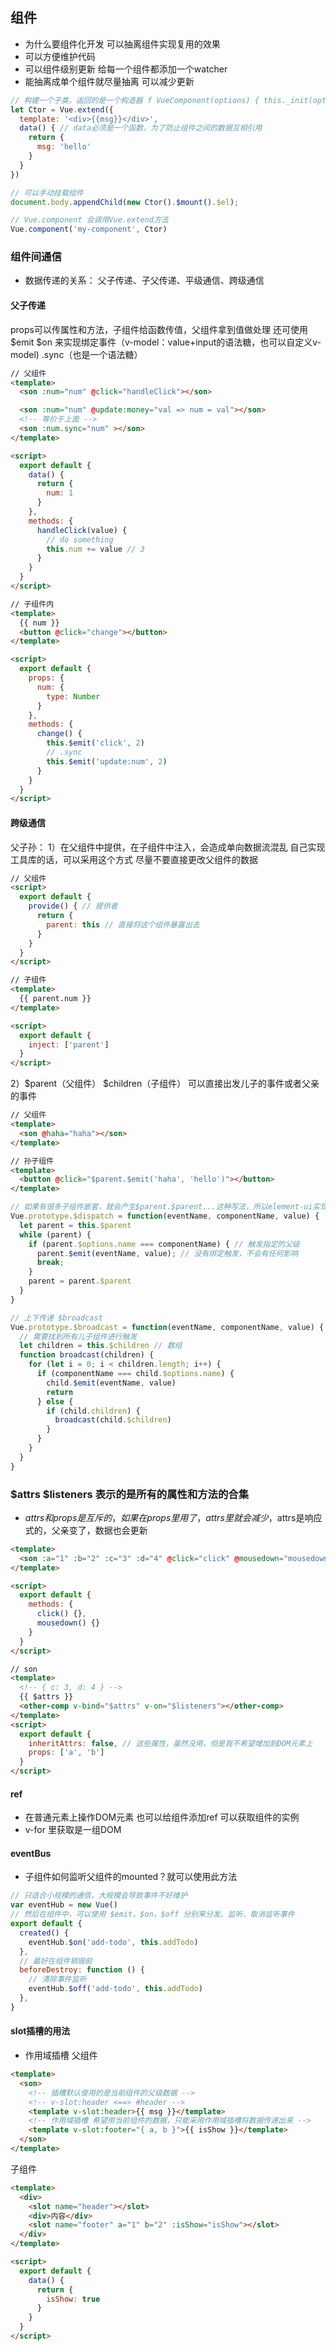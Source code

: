 ## 组件

- 为什么要组件化开发  可以抽离组件实现复用的效果
- 可以方便维护代码
- 可以组件级别更新 给每一个组件都添加一个watcher
- 能抽离成单个组件就尽量抽离 可以减少更新

```javascript
// 构建一个子类，返回的是一个构造器 f VueComponent(options) { this._init(options) }
let Ctor = Vue.extend({
  template: '<div>{{msg}}</div>',
  data() { // data必须是一个函数，为了防止组件之间的数据互相引用
    return {
      msg: 'hello'
    }
  }
})

// 可以手动挂载组件
document.body.appendChild(new Ctor().$mount().$el);

// Vue.component 会调用Vue.extend方法
Vue.component('my-component', Ctor)

```

### 组件间通信

- 数据传递的关系： 父子传递、子父传递、平级通信、跨级通信

#### 父子传递
  props可以传属性和方法，子组件给函数传值，父组件拿到值做处理
  还可使用$emit $on 来实现绑定事件（v-model：value+input的语法糖，也可以自定义v-model)
  .sync（也是一个语法糖）
```html
// 父组件
<template>
  <son :num="num" @click="handleClick"></son>

  <son :num="num" @update:money="val => num = val"></son>
  <!-- 等价于上面 -->
  <son :num.sync="num" ></son>
</template>

<script>
  export default {
    data() {
      return {
        num: 1
      }
    },
    methods: {
      handleClick(value) {
        // do something
        this.num += value // 3
      }
    }
  }
</script>

// 子组件内
<template>
  {{ num }}
  <button @click="change"></button>
</template>

<script>
  export default {
    props: {
      num: {
        type: Number
      }
    },
    methods: {
      change() {
        this.$emit('click', 2)
        // .sync
        this.$emit('update:num', 2)
      }
    }
  }
</script>
```

#### 跨级通信
父子孙：
1）在父组件中提供，在子组件中注入，会造成单向数据流混乱 自己实现工具库的话，可以采用这个方式
尽量不要直接更改父组件的数据
```html
// 父组件
<script>
  export default {
    provide() { // 提供者
      return {
        parent: this // 直接将这个组件暴露出去
      }
    }
  }
</script>

// 子组件
<template>
  {{ parent.num }}
</template>

<script>
  export default {
    inject: ['parent']
  }
</script>
```

2）$parent（父组件） $children（子组件） 可以直接出发儿子的事件或者父亲的事件
```html
// 父组件
<template>
  <son @haha="haha"></son>
</template>

// 孙子组件
<template>
  <button @click="$parent.$emit('haha', 'hello')"></button>
</template>
```

```javascript
// 如果有很多子组件嵌套，就会产生$parent.$parent...这种写法，所以element-ui实现了$dispatch
Vue.prototype.$dispatch = function(eventName, componentName, value) {
  let parent = this.$parent
  while (parent) {
    if (parent.$options.name === componentName) { // 触发指定的父级
      parent.$emit(eventName, value); // 没有绑定触发，不会有任何影响
      break;
    }
    parent = parent.$parent
  }
}

// 上下传递 $broadcast
Vue.prototype.$broadcast = function(eventName, componentName, value) {
  // 需要找到所有儿子组件进行触发
  let children = this.$children // 数组
  function broadcast(children) {
    for (let i = 0; i < children.length; i++) {
      if (componentName === child.$options.name) {
        child.$emit(eventName, value)
        return
      } else {
        if (child.children) {
          broadcast(child.$children)
        }
      }
    }
  }
}

```


### $attrs $listeners 表示的是所有的属性和方法的合集

- $attrs和props是互斥的，如果在props里用了，attrs里就会减少，$attrs是响应式的，父亲变了，数据也会更新
```html
<template>
  <son :a="1" :b="2" :c="3" :d="4" @click="click" @mousedown="mousedown"></son>
</template>

<script>
  export default {
    methods: {
      click() {},
      mousedown() {}
    }
  }
</script>

// son
<template>
  <!-- { c: 3, d: 4 } -->
  {{ $attrs }}
  <other-comp v-bind="$attrs" v-on="$listeners"></other-comp>
</template>
<script>
  export default {
    inheritAttrs: false, // 这些属性，虽然没用，但是我不希望增加到DOM元素上
    props: ['a', 'b']
  }
</script>
```

#### ref 
- 在普通元素上操作DOM元素 也可以给组件添加ref 可以获取组件的实例
- v-for 里获取是一组DOM

#### eventBus 
- 子组件如何监听父组件的mounted？就可以使用此方法
```javascript
// 只适合小规模的通信，大规模会导致事件不好维护
var eventHub = new Vue()
// 然后在组件中，可以使用 $emit，$on，$off 分别来分发、监听、取消监听事件
export default {
  created() {
    eventHub.$on('add-todo', this.addTodo)
  },
  // 最好在组件销毁前 
  beforeDestroy: function () {
    // 清除事件监听
    eventHub.$off('add-todo', this.addTodo)
  },
}
```

#### slot插槽的用法

- 作用域插槽
父组件
```html
<template>
  <son>
    <!-- 插槽默认使用的是当前组件的父级数据 -->
    <!-- v-slot:header <==> #header -->
    <template v-slot:header>{{ msg }}</template>
    <!-- 作用域插槽 希望用当前组件的数据，只能采用作用域插槽将数据传递出来 -->
    <template v-slot:footer="{ a, b }">{{ isShow }}</template>
  </son>
</template>
```

子组件
```html
<template>
  <div>
    <slot name="header"></slot>
    <div>内容</div>
    <slot name="footer" a="1" b="2" :isShow="isShow"></slot>
  </div>
</template>

<script>
  export default {
    data() {
      return {
        isShow: true
      }
    }
  }
</script>
```